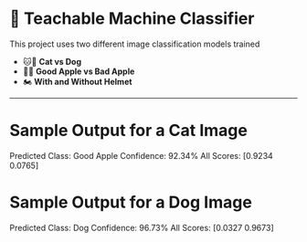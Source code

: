 # 🧠 Teachable Machine Classifier

This project uses two different image classification models trained

- 🐱🐶 **Cat vs Dog**
- 🍎❌ **Good Apple vs Bad Apple**
- 🏍️ **With and Without Helmet**



---

# Sample Output for a Cat Image
Predicted Class: Good Apple
Confidence: 92.34%
All Scores: [0.9234 0.0765]

# Sample Output for a Dog Image
Predicted Class: Dog
Confidence: 96.73%
All Scores: [0.0327 0.9673]
